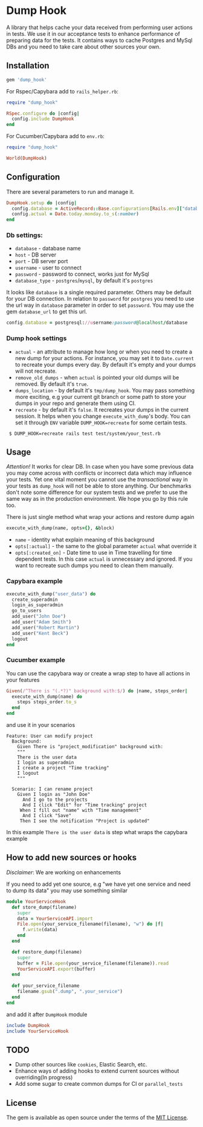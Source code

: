# Dump Hook

A library that helps cache your data received from performing user actions in tests. We use it in our acceptance tests to enhance 
performance of preparing data for the tests. It contains ways to cache Postgres and MySql DBs and 
you need to take care about other sources your own.  

## Installation

```ruby
gem 'dump_hook'
```

For Rspec/Capybara add to `rails_helper.rb`:
```ruby
require "dump_hook"

RSpec.configure do |config|
  config.include DumpHook
end
```

For Cucumber/Capybara add to `env.rb`:
```ruby
require "dump_hook"

World(DumpHook)
```

## Configuration

There are several parameters to run and manage it.

```ruby
DumpHook.setup do |config|
  config.database = ActiveRecord::Base.configurations[Rails.env]["database"]
  config.actual = Date.today.monday.to_s(:number)
end
```

### Db settings:
* `database` - database name
* `host` - DB server
* `port` - DB server port
* `username` - user to connect
* `password` - password to connect, works just for MySql
* `database_type` - `postgres`/`mysql`, by default it's `postgres`

It looks like `database` is a single required parameter. Others may be default for your DB connection. In relation to 
`password` for `postgres` you need to use the url way in `database` parameter in order to set `password`. You may use 
the gem `database_url` to get this url.

```ruby
config.database = postgresql://username:password@localhost/database
```
### Dump hook settings
* `actual` - an attribute to manage how long or when you need to create a new dump for your actions. For instance, you 
may set it to `Date.current` to recreate your dumps every day. By default it's empty and your dumps will not recreate.
* `remove_old_dumps` - when `actual` is pointed your old dumps will be removed. By default it's `true`.
* `dumps_location` - by default it's `tmp/dump_hook`. You may pass something more exciting, e.g your current git branch
or some path to store your dumps in your repo and generate them using CI.
* `recreate` - by default it's `false`. It recreates your dumps in the current session. It helps when you change 
`execute_with_dump`'s body. You can set it through `ENV` variable `DUMP_HOOK=recreate` for some certain tests.
```shell
 $ DUMP_HOOK=recreate rails test test/system/your_test.rb
```

## Usage

*Attention!* It works for clear DB. In case when you have some previous data you may come across with conflicts or 
incorrect data which may influence your tests. Yet one vital moment you cannot use the *transactional* way in your tests
as `dump_hook` will not be able to store anything. Our benchmarks don't note some difference for our system tests and we 
prefer to use the same way as in the production environment. We hope you go by this rule too. 

There is just single method what wrap your actions and restore dump again
```ruby
execute_with_dump(name, opts={}, &block)
```
* `name` - identity what explain meaning of this background
* `opts[:actual]` - the same to the global parameter `actual` what override it
* `opts[:created_on]` - Date time to use in Time travelling for time dependent tests. In this case `actual` is 
unnecessary and ignored. If you want to recreate such dumps you need to clean them manually.  

### Capybara example
```ruby
execute_with_dump("user_data") do
  create_superadmin
  login_as_superadmin
  go_to_users
  add_user("John Doe")
  add_user("Adam Smith")
  add_user("Robert Martin")
  add_user("Kent Beck")
  logout
end

```
### Cucumber example

You can use the capybara way or create a wrap step to have all actions in your features
```ruby
Given(/^There is "(.*?)" background with:$/) do |name, steps_order|
  execute_with_dump(name) do
    steps steps_order.to_s
  end
end
```

and use it in your scenarios
```cucumber
Feature: User can modify project
  Background:
    Given There is "project_modification" background with:
    """
    There is the user data
    I login as superadmin
    I create a project "Time tracking"
    I logout
    """

  Scenario: I can rename project
    Given I login as "John Doe"
      And I go to the projects
      And I click "Edit" for "Time tracking" project
     When I fill out "name" with "Time management"
      And I click "Save"
     Then I see the notification "Project is updated"  
```

In this example `There is the user data` is step what wraps the capybara example

## How to add new sources or hooks
_Disclaimer_: We are working on enhancements

If you need to add yet one source, e.g "we have yet one service and need to dump its data" you may use something similar
```ruby
module YourServiceHook
  def store_dump(filename)
    super
    data = YourServiceAPI.import
    File.open(your_service_filename(filename), "w") do |f| 
      f.write(data)
    end
  end

  def restore_dump(filename)
    super
    buffer = File.open(your_service_filename(filename)).read
    YourServiceAPI.export(buffer)
  end
  
  def your_service_filename
    filename.gsub(".dump", ".your_service")
  end
end
```
and add it after `DumpHook` module
```ruby
include DumpHook
include YourServiceHook
```

## TODO

* Dump other sources like `cookies`, Elastic Search, etc. 
* Enhance ways of adding hooks to extend current sources without overriding(In progress)
* Add some sugar to create common dumps for CI or `parallel_tests`

## License

The gem is available as open source under the terms of the [MIT License](http://opensource.org/licenses/MIT).

